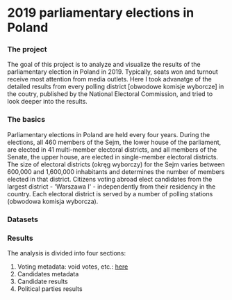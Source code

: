 # 2019 parliamentary elections in Poland

### The project
The goal of this project is to analyze and visualize the results of the parliamentary election in Poland in 2019. Typically, seats won and turnout receive most attention from media outlets. Here I took advanatge of the detailed results from every polling district [obwodowe komisje wyborcze] in the coutry, published by the National Electoral Commission, and tried to look deeper into the results.

### The basics
Parliamentary elections in Poland are held every four years. During the elections, all 460 members of the Sejm, the lower house of the parliament, are elected in 41 multi-member electoral districts, and all members of the Senate, the upper house, are elected in single-member electoral districts.
The size of electoral districts (okręg wyborczy) for the Sejm varies between 600,000 and 1,600,000 inhabitants and determines the number of members elected in that district. Citizens voting abroad elect candidates from the largest district - 'Warszawa I' - independently from their residency in the country. Each electoral district is served by a number of polling stations (obwodowa komisja wyborcza).

### Datasets


### Results
The analysis is divided into four sections:
1) Voting metadata: void votes, etc.: [here](R/districts.md)
2) Candidates metadata
3) Candidate results
4) Political parties results
